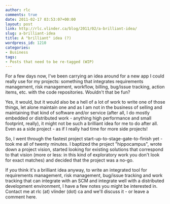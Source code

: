 ```yaml
---
author: rlc
comments: true
date: 2011-02-17 03:53:07+00:00
layout: post
link: http://rlc.vlinder.ca/blog/2011/02/a-brilliant-idea/
slug: a-brilliant-idea
title: A "brilliant" idea (?)
wordpress_id: 1210
categories:
- Business
tags:
- Posts that need to be re-tagged (WIP)
---
```


For a few days now, I've been carrying an idea around for a new app I could really use for my projects: something that integrates requirements management, risk management, workflow, billing, bug/issue tracking, action items, etc. with the code repositories. Wouldn't that be fun?
<!--more-->
Yes, it would, but it would also be a hell of a lot of work to write one of those things, let alone maintain one and as I am not in the business of selling and maintaining that kind of software and/or service (after all, I do mostly embedded or distributed work - anything high performance and small footprint, really), it might not be such a brilliant idea for me to do after all. Even as a side project - as if I really had time for more side projects!

So, I went through the fastest project start-up-to-stage-gate-to-finish yet - took me all of twenty minutes. I baptized the project "hippocampus", wrote down a project vision, started looking for existing solutions that correspond to that vision (more or less: in this kind of exploratory work you don't look for exact matches) and decided that the project was a no-go.

If _you_ think it's a brilliant idea anyway, to write an integrated tool for requirements management, risk management, bug/issue tracking and work tracking that can integrate with an SCM and integrate well with a distributed development environment, I have a few notes you might be interested in. Contact me at rlc (at) vlinder (dot) ca and we'll discuss it - or leave a comment here.
